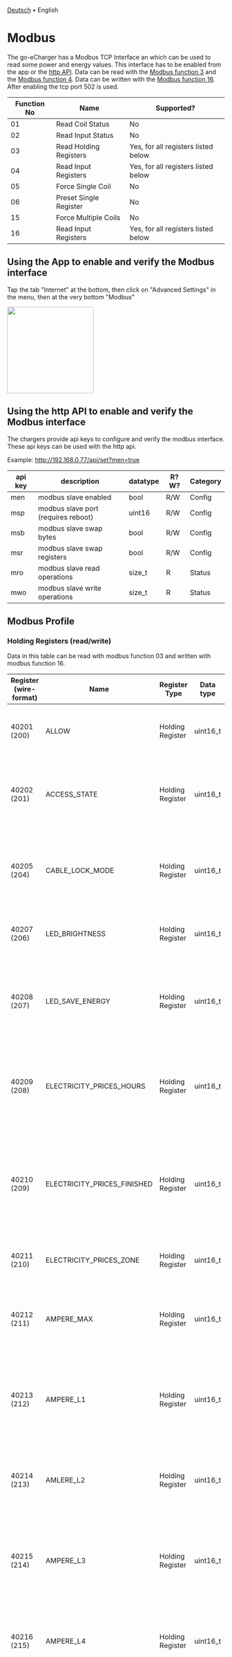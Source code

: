 [Deutsch](modbus-de.md) &bull; English

# Modbus

The go-eCharger has a Modbus TCP Interface an which can be used to read some power and energy values. This interface has to be enabled from the app or the [http API](http-en.md). Data can be read with the [Modbus function 3](https://www.simplymodbus.ca/FC03.htm) and the [Modbus function 4](https://www.simplymodbus.ca/FC04.htm). Data can be written with the [Modbus function 16](https://www.simplymodbus.ca/FC16.htm). After enabling the tcp port 502 is used.

| Function No | Name                      | Supported?                          |
| ----------- | ------------------------- | ----------------------------------- |
| 01          | Read Coil Status          | No                                  |
| 02          | Read Input Status         | No                                  |
| 03          | Read Holding Registers    | Yes, for all registers listed below |
| 04          | Read Input Registers      | Yes, for all registers listed below |
| 05          | Force Single Coil         | No                                  |
| 06          | Preset Single Register    | No                                  |
| 15          | Force Multiple Coils      | No                                  |
| 16          | Read Input Registers      | Yes, for all registers listed below |

## Using the App to enable and verify the Modbus interface

Tap the tab "Internet" at the bottom, then click on "Advanced Settings" in the menu, then at the very bottom "Modbus"

<img src="screenshots/modbus-app-enable.png?raw=true" width="200" />

## Using the http API to enable and verify the Modbus interface

The chargers provide api keys to configure and verify the modbus interface. These api keys can be used with the http api.

Example: http://192.168.0.77/api/set?men=true

| api key | description                  | datatype | R?W? | Category |
| ------- | ---------------------------- | -------- | ---- | -------- |
| men     | modbus slave enabled         | bool     | R/W  | Config   |
| msp     | modbus slave port (requires reboot) | uint16 | R/W | Config |
| msb     | modbus slave swap bytes      | bool     | R/W  | Config   |
| msr     | modbus slave swap registers  | bool     | R/W  | Config   |
| mro     | modbus slave read operations | size_t   | R    | Status   |
| mwo     | modbus slave write operations | size_t  | R    | Status   |

## Modbus Profile

### Holding Registers (read/write)

Data in this table can be read with modbus function 03 and written with modbus function 16.

| Register (wire-format) | Name                        | Register Type    | Data type | Lenght | Description |
| ---------------------- | --------------------------- | -----------------| --------- | ------ | - |
| 40201 (200)            | ALLOW                       | Holding Register | uint16_t  | 1      | **allow_charging:** PWM Signal is allowed<br>to abut<br>0: no<br>1: yes                                                                          |
| 40202 (201)            | ACCESS_STATE                | Holding Register | uint16_t  | 1      | **access_state**: access control.<br>0: open<br>1: RFID / App needed<br>2: electricity price / automatic<br>3: scheduler                         |
| 40205 (204)            | CABLE_LOCK_MODE             | Holding Register | uint16_t  | 1      | Cable lock setting<br>0: Lock while the car is connected<br>1: Unlock automatically after<br>charging<br>2: Always keep the cable locked         |
| 40207 (206)            | LED_BRIGHTNESS              | Holding Register | uint16_t  | 1      | **LED brightness** from 0-255<br>0: LED off<br>255: LED brightness max                                                                           |
| 40208 (207)            | LED_SAVE_ENERGY             | Holding Register | uint16_t  | 1      | **led_save_energy**: LED switch off<br> automatically after 10 seconds<br>0: Energy saving function deactivated<br>1: Energy saving function activated |
| 40209 (208)            | ELECTRICITY_PRICES_HOURS    | Holding Register | uint16_t  | 1      | Minimum **count** ​of hours that must be<br>charged with "Electricity price - automatic"<br>Example: 2 ("Car is full enough after 2 hours")       |
| 40210 (209)            | ELECTRICITY_PRICES_FINISHED | Holding Register | uint16_t  | 1      | Hour (**​time**) in which with "electricity price<br>- automatic" the charge must have lasted<br>at least aho hours.<br>Example: 7 ("Ready by 7:00, so charged at <br>least 2 hours before that") |
| 40211 (210)            | ELECTRICITY_PRICES_ZONE     | Holding Register | uint16_t  | 1      | Awattar price zone<br>0: Austria<br>1: Germany                                                                                                   |
| 40212 (211)            | AMPERE_MAX                  | Holding Register | uint16_t  | 1      | Absolute Max Amps: Maximum<br>value for Amps setting<br>Example: 20 (setting to more than<br>20A in the app not possible)                        |
| 40213 (212)            | AMPERE_L1                   | Holding Register | uint16_t  | 1      | Ampere level 1 for push button on the<br>device.<br>6-32: Ampere level activated<br>0: Level deactivated (will be skipped)                       |
| 40214 (213)            | AMLERE_L2                   | Holding Register | uint16_t  | 1      | Ampere level 2 for push button on the<br>device.<br>6-32: Ampere level activated<br>0: Level deactivated (will be skipped)                       |
| 40215 (214)            | AMPERE_L3                   | Holding Register | uint16_t  | 1      | Ampere level 3 for push button on the<br>device.<br>6-32: Ampere level activated<br>0: Level deactivated (will be skipped)                       |
| 40216 (215)            | AMPERE_L4                   | Holding Register | uint16_t  | 1      | Ampere level 4 for push button on the<br>device.<br>6-32: Ampere level activated<br>0: Level deactivated (will be skipped)                       |
| 40217 (216)            | AMPERE_L5                   | Holding Register | uint16_t  | 1      | Ampere level 5 for push button on the<br>device.<br>6-32: Ampere level activated<br>0: Level deactivated (will be skipped)                       |
| 40218 (217)            | CLOUD_DISABLED              | Holding Register | uint16_t  | 1      | **Cloud disabled**<br>0: cloud enabled<br>1: cloud disabled                                                                                      |
| 40219 (218)            | NORWAY_MODE                 | Holding Register | uint16_t  | 1      | **Norway mode**​ activated<br>0: deactivated (ground detection <br> activated)<br>1: activated (no ground detection, <br>only intended for IT networks) |
| 40300 (299)            | AMPERE_VOLATILE             | Holding Register | uint16_t  | 1      | Amps Value for the PWM<br>signaling in whole amps of<br>**6-32A**<br><br>Is not saved in the EEPROM <br> and is **reset** to the value last saved in the EEPROM during the next boot process.<br><br> For energy control |
| 40301 (300)            | AMPERE_EEPROM               | Holding Register | uint16_t  | 1      | Amps Value for the PWM<br>signaling in whole amps of<br>**6-32A**<br><br>Is saved in the EEPROM (max. <br> write cycles approx. 100, 000)        |
| 40333 (332)            | PHASE_SWITCH_MODE           | Holding Register | uint16_t  | 1      | Same as api key psm, only accepts values 0, 1, 2 (Since Firmware 55.5) |
| 40334 (333)<br>30335 (334)<br>30336 (335)<br>30337 (336) | ENERGY_LIMIT | Holding Register | float64 | 4 | Same as api key dwo, set to float Inf to express "null" limit (disabled limit), or any other float in watthours (Wh)  (Since Firmware 55.5) |
| 40338 (337)            | FORCE_STATE                 | Holding Register | uint16_t | 1     | Same as api key frc, only accepts values  0, 1, 2 (Since Firmware 55.6) |

### Input Registers (read-only)

Data in this table can be read with modbus function 04.

| Register(wire-format)     | Name            | Register Type  | Data type      | Lenght | Description |
| -------------------------- | --------------- | -------------- | -------------- | ------ | - |
| 30101 (100)                | CAR_STATE       | Input Register | uint16_t       | 1      | **Status PWM signaling**<br>0: Unknown, Charging station defective<br>1: Charging station ready, no car<br>2: Car is charging<br>3: Waiting for car<br>4: Charging finnished, Car still connected  |
| 30102 (101)                | PP_CABLE        | Input Register | uint16_t       | 1      | Type2 **Cable ampere coding**<br>13-32: ampere coding<br>0: no cable                                                   |
| 30106 (105)<br>30107 (106) | FWV             | Input Register | ascii (4 byte) | 2      | Firmware version as ASCII                                                                                              |
| 30108 (107)                | ERROR           | Input Register | uint16_t       | 1      | error:<br>1: RCCB (Residual current circuit breaker)<br>3: PHASE (phase disturbance)<br>8: NO_GROUND (Ground detection)<br>10, default: INTERNAL (Others) |
| 30109 (108)<br>30110 (109) | VOLT_L1         | Input Register | uint32_t       | 2      | Voltage on L1 in volts                                                                                                 |
| 30111 (110)<br>30112 (111) | VOLT_L2         | Input Register | uint32_t       | 2      | Voltage on L2 in volts                                                                                                 |
| 30113 (112)<br>30114 (113) | VOLT_L3         | Input Register | uint32_t       | 2      | Voltage on L3 in volts                                                                                                 |
| 30115 (114)<br>30116 (115) | AMP_L1          | Input Register | uint32_t       | 2      | Amps on L1 in 0.1A (123 equals 12, 3A)                                                                                 |
| 30117 (116)<br>30118 (117) | AMP_L2          | Input Register | uint32_t       | 2      | Amps on L2 in 0.1A (123 equals 12, 3A)                                                                                 |
| 30119 (118)<br>30120 (119) | AMP_L3          | Input Register | uint32_t       | 2      | Amps on L3 in 0.1A (123 equals 12, 3A)                                                                                 |
| 30121 (120)<br>30122 (121) | POWER_TOTAL     | Input Register | uint32_t       | 2      | Total power in 0.01kW (360 corresponds to 3.6kW)                                                                       |
| 30129 (128)<br>30130 (129) | ENERGY_TOTAL    | Input Register | uint32_t       | 2      | Total amount of energy charged in 0.1kWh                                                                               |
| 132<br>133                 | ENERGY_CHARGE   | Input Register | uint32_t       | 2      | **Amount of energy charged** in <br> Deka-Watt-Seconds <br> Example: 100, 000 means 1, 000, 000 <br> Ws (= 277Wh = 0.277kWh) were loaded in this charging process.   |
| 144 <br>145                | VOLT_N          | Input Register | uint32_t       | 2      | Voltage on N in volts                                                                                                  |
| 146 <br>147                | POWER_L1        | Input Register | uint32_t       | 2      | Power on L1 in 0.1kW (36 corresponds to 3.6kW)                                                                         |
| 148<br>149                 | POWER_L2        | Input Register | uint32_t       | 2      | Power on L2 in 0.1kW (36 corresponds to 3.6kW)                                                                         |
| 150 <br>151                | POWER_L3        | Input Register | uint32_t       | 2      | Power on L3 in 0.1kW (36 corresponds to 3.6kW)                                                                         |
| 152 <br>153                | POWER_FACTOR_L1 | Input Register | uint32_t       | 2      | Power factor on L1 in %                                                                                                |
| 154<br>155                 | POWER_FACTOR_L2 | Input Register | uint32_t       | 2      | Power factor on L2 in %                                                                                                |
| 156<br>157                 | POWER_FACTOR_L3 | Input Register | uint32_t       | 2      | Power factor on L3 in %                                                                                                |
| 158 <br>159                | POWER_FACTOR_N  | Input Register | uint32_t       | 2      | Power factor on N in %                                                                                                 |
| 200                        | ALLOW           | Input Register | uint16_t       | 1      | **allow_charging:** PWM Signal is allowed<br>to abut<br>0: no<br>1: yes                                                |
| 202                        | ADAPTER_INPUT   | Input Register | uint16_t       | 1      | **adapter_in**: The charging box<br>is connected with an adapter<br>0: NO_ADAPTER<br>1: 16A_ADAPTER                    |
| 203                        | UNLOCKED_BY     | Input Register | uint16_t       | 1      | Number of the RFID card that <br>activated the current charging process<br>                                            |
| 205                        | PHASES          | Input Register | uint16_t       | 1      | **Phases** before and after the contactor<br>binary flags: 0b00ABCDEF<br>A... phase 3, before the contactor<br> B... phase 2 before the contactor<br>C... phase 1 before the contatctor<br>D... phase 3 after the contactor<br>E... phase 2 after the contactor<br>F... phase 1 after the contactor<br>pha 0b00001000: Phase 1 is<br>available<br>pha 0b00111000: Phase1-3 is<br>available<br> |
| 301<br>302<br>303          | MAC             | Input Register | char[6]        | 3      | MAC address of the WLAN station, binary                                                                                |
| 304<br>305<br>306<br>307<br>308<br>309 | SNR | Input Register | ascii (12 byte)       | 6 | Serial number of the go-eCharger, as <br> ASCII                                                                      |
| 310<br>311<br>312<br>313<br>314 | HOSTNAME   | Input Register | ascii (12 byte)       | 6 | Host name of the go-eCharger, as ASCII                                                                               |
| 315<br>316<br>317<br>318   | IP              | Input Register | ascii (8 byte)        | 4 | IP address of the go-eCharger, 1 byte per register                                                                   |
| 319<br>320<br>321<br>322   | SUBNET          | Input Register | unsigned integer (64) | 4 | Subnet mask of the go-eCharger, 1 <br> byte per register                                                             |
| 30324 (323)<br>30325 (324)<br>30326 (325)<br>30327 (326) | GATEWAY | Input Register | ascii (4 byte) | 4 | Go-eCharger gateway, 1 byte per register                                                                             |
| 30328 (327)<br>30329 (328)<br>30330 (329)<br>30331 (330)<br>30332 (331) | RFID_CARD | Input Register | binary (10 byte) | 5 | Last scanned RFID serial number, 4-byte and 7-byte long numbers will be filled with zeros at the end, 10-byte numbers already fill the 5 modbus register on its own (Since Firmware 55.5) |